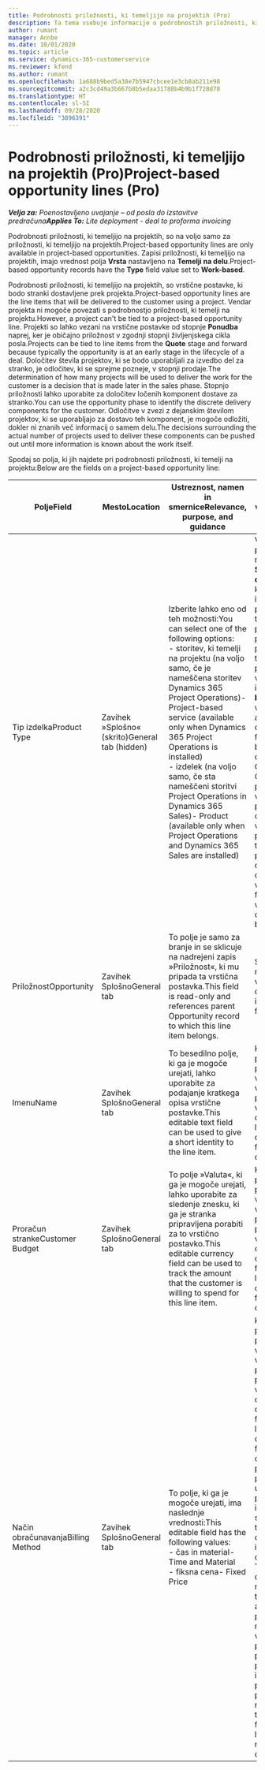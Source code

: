 ```yaml
---
title: Podrobnosti priložnosti, ki temeljijo na projektih (Pro)
description: Ta tema vsebuje informacije o podrobnostih priložnosti, ki temeljijo na projektu. (Pro)
author: rumant
manager: Annbe
ms.date: 10/01/2020
ms.topic: article
ms.service: dynamics-365-customerservice
ms.reviewer: kfend
ms.author: rumant
ms.openlocfilehash: 1a688b9bed5a38e7b5947cbcee1e3cb8ab211e98
ms.sourcegitcommit: a2c3cd49a3b667b8b5edaa31788b4b9b1f728d78
ms.translationtype: HT
ms.contentlocale: sl-SI
ms.lasthandoff: 09/28/2020
ms.locfileid: "3896391"
---
```

# <a name="project-based-opportunity-lines-pro"></a><span data-ttu-id="eed06-104">Podrobnosti priložnosti, ki temeljijo na projektih (Pro)</span><span class="sxs-lookup"><span data-stu-id="eed06-104">Project-based opportunity lines (Pro)</span></span>

<span data-ttu-id="eed06-105">_**Velja za:** Poenostavljeno uvajanje – od posla do izstavitve predračuna_</span><span class="sxs-lookup"><span data-stu-id="eed06-105">_**Applies To:** Lite deployment - deal to proforma invoicing_</span></span>

<span data-ttu-id="eed06-106">Podrobnosti priložnosti, ki temeljijo na projektih, so na voljo samo za priložnosti, ki temeljijo na projektih.</span><span class="sxs-lookup"><span data-stu-id="eed06-106">Project-based opportunity lines are only available in project-based opportunities.</span></span> <span data-ttu-id="eed06-107">Zapisi priložnosti, ki temeljijo na projektih, imajo vrednost polja **Vrsta** nastavljeno na **Temelji na delu**.</span><span class="sxs-lookup"><span data-stu-id="eed06-107">Project-based opportunity records have the **Type** field value set to **Work-based**.</span></span>

<span data-ttu-id="eed06-108">Podrobnosti priložnosti, ki temeljijo na projektih, so vrstične postavke, ki bodo stranki dostavljene prek projekta.</span><span class="sxs-lookup"><span data-stu-id="eed06-108">Project-based opportunity lines are the line items that will be delivered to the customer using a project.</span></span> <span data-ttu-id="eed06-109">Vendar projekta ni mogoče povezati s podrobnostjo priložnosti, ki temelji na projektu.</span><span class="sxs-lookup"><span data-stu-id="eed06-109">However, a project can't be tied to a project-based opportunity line.</span></span> <span data-ttu-id="eed06-110">Projekti so lahko vezani na vrstične postavke od stopnje **Ponudba** naprej, ker je običajno priložnost v zgodnji stopnji življenjskega cikla posla.</span><span class="sxs-lookup"><span data-stu-id="eed06-110">Projects can be tied to line items from the **Quote** stage and forward because typically the opportunity is at an early stage in the lifecycle of a deal.</span></span> <span data-ttu-id="eed06-111">Določitev števila projektov, ki se bodo uporabljali za izvedbo del za stranko, je odločitev, ki se sprejme pozneje, v stopnji prodaje.</span><span class="sxs-lookup"><span data-stu-id="eed06-111">The determination of how many projects will be used to deliver the work for the customer is a decision that is made later in the sales phase.</span></span> <span data-ttu-id="eed06-112">Stopnjo priložnosti lahko uporabite za določitev ločenih komponent dostave za stranko.</span><span class="sxs-lookup"><span data-stu-id="eed06-112">You can use the opportunity phase to identify the discrete delivery components for the customer.</span></span> <span data-ttu-id="eed06-113">Odločitve v zvezi z dejanskim številom projektov, ki se uporabljajo za dostavo teh komponent, je mogoče odložiti, dokler ni znanih več informacij o samem delu.</span><span class="sxs-lookup"><span data-stu-id="eed06-113">The decisions surrounding the actual number of projects used to deliver these components can be pushed out until more information is known about the work itself.</span></span>

<span data-ttu-id="eed06-114">Spodaj so polja, ki jih najdete pri podrobnosti priložnosti, ki temelji na projektu:</span><span class="sxs-lookup"><span data-stu-id="eed06-114">Below are the fields on a project-based opportunity line:</span></span>

| <span data-ttu-id="eed06-115">**Polje**</span><span class="sxs-lookup"><span data-stu-id="eed06-115">**Field**</span></span> | <span data-ttu-id="eed06-116">**Mesto**</span><span class="sxs-lookup"><span data-stu-id="eed06-116">**Location**</span></span> | <span data-ttu-id="eed06-117">**Ustreznost, namen in smernice**</span><span class="sxs-lookup"><span data-stu-id="eed06-117">**Relevance, purpose, and guidance**</span></span> | <span data-ttu-id="eed06-118">**Nadaljnji vpliv**</span><span class="sxs-lookup"><span data-stu-id="eed06-118">**Downstream impact**</span></span> |
| --- | --- | --- | --- |
| <span data-ttu-id="eed06-119">Tip izdelka</span><span class="sxs-lookup"><span data-stu-id="eed06-119">Product Type</span></span> | <span data-ttu-id="eed06-120">Zavihek »Splošno« (skrito)</span><span class="sxs-lookup"><span data-stu-id="eed06-120">General tab (hidden)</span></span> | <span data-ttu-id="eed06-121">Izberite lahko eno od teh možnosti:</span><span class="sxs-lookup"><span data-stu-id="eed06-121">You can select one of the following options:</span></span></br><span data-ttu-id="eed06-122">- storitev, ki temelji na projektu (na voljo samo, če je nameščena storitev Dynamics 365 Project Operations)</span><span class="sxs-lookup"><span data-stu-id="eed06-122">- Project-based service (available only when Dynamics 365 Project Operations is installed)</span></span></br><span data-ttu-id="eed06-123">- izdelek (na voljo samo, če sta nameščeni storitvi Project Operations in Dynamics 365 Sales)</span><span class="sxs-lookup"><span data-stu-id="eed06-123">- Product (available only when Project Operations and Dynamics 365 Sales are installed)</span></span> | <span data-ttu-id="eed06-124">Vrednost tega polja je nastavljena na **Storitev na osnovi projekta**, ko pri priložnosti iz mreže podrobnosti, ki temeljijo na projektu, ustvarite podrobnost priložnosti, ki temelji na projektu.</span><span class="sxs-lookup"><span data-stu-id="eed06-124">The value of this field is set to **Project-based service** when you create a project-based opportunity line from the project-based lines grid on the Opportunity.</span></span> <br> <span data-ttu-id="eed06-125">Če spremenite ali preglasite to vrednost, funkcija projekta ne bo omogočena za vaše vrstične postavke, ki temeljijo na projektu.</span><span class="sxs-lookup"><span data-stu-id="eed06-125">If you change or override this value, the project functionality won't be enabled on your project-based line items.</span></span> |
| <span data-ttu-id="eed06-126">Priložnost</span><span class="sxs-lookup"><span data-stu-id="eed06-126">Opportunity</span></span> | <span data-ttu-id="eed06-127">Zavihek Splošno</span><span class="sxs-lookup"><span data-stu-id="eed06-127">General tab</span></span> | <span data-ttu-id="eed06-128">To polje je samo za branje in se sklicuje na nadrejeni zapis »Priložnost«, ki mu pripada ta vrstična postavka.</span><span class="sxs-lookup"><span data-stu-id="eed06-128">This field is read-only and references parent Opportunity record to which this line item belongs.</span></span> | <span data-ttu-id="eed06-129">S tega polja ni nadaljnjega vpliva.</span><span class="sxs-lookup"><span data-stu-id="eed06-129">There is no downstream impact from this field.</span></span> |
| <span data-ttu-id="eed06-130">Imenu</span><span class="sxs-lookup"><span data-stu-id="eed06-130">Name</span></span> | <span data-ttu-id="eed06-131">Zavihek Splošno</span><span class="sxs-lookup"><span data-stu-id="eed06-131">General tab</span></span> | <span data-ttu-id="eed06-132">To besedilno polje, ki ga je mogoče urejati, lahko uporabite za podajanje kratkega opisa vrstične postavke.</span><span class="sxs-lookup"><span data-stu-id="eed06-132">This editable text field can be used to give a short identity to the line item.</span></span> | <span data-ttu-id="eed06-133">Ko ustvarite ponudbo iz te priložnosti, se ta vrednost prenese v podrobnost ponudbe.</span><span class="sxs-lookup"><span data-stu-id="eed06-133">This value is carried over to the quote line when you create a quote from this opportunity.</span></span> |
| <span data-ttu-id="eed06-134">Proračun stranke</span><span class="sxs-lookup"><span data-stu-id="eed06-134">Customer Budget</span></span> | <span data-ttu-id="eed06-135">Zavihek Splošno</span><span class="sxs-lookup"><span data-stu-id="eed06-135">General tab</span></span> | <span data-ttu-id="eed06-136">To polje »Valuta«, ki ga je mogoče urejati, lahko uporabite za sledenje znesku, ki ga je stranka pripravljena porabiti za to vrstično postavko.</span><span class="sxs-lookup"><span data-stu-id="eed06-136">This editable currency field can be used to track the amount that the customer is willing to spend for this line item.</span></span> | <span data-ttu-id="eed06-137">Ko ustvarite ponudbo iz te priložnosti, se ta vrednost prenese v ustrezno polje pri podrobnosti ponudbe.</span><span class="sxs-lookup"><span data-stu-id="eed06-137">This value is carried over to the corresponding field on the quote line when you create a quote from this opportunity.</span></span> |
| <span data-ttu-id="eed06-138">Način obračunavanja</span><span class="sxs-lookup"><span data-stu-id="eed06-138">Billing Method</span></span> | <span data-ttu-id="eed06-139">Zavihek Splošno</span><span class="sxs-lookup"><span data-stu-id="eed06-139">General tab</span></span> | <span data-ttu-id="eed06-140">To polje, ki ga je mogoče urejati, ima naslednje vrednosti:</span><span class="sxs-lookup"><span data-stu-id="eed06-140">This editable field has the following values:</span></span></br><span data-ttu-id="eed06-141">- čas in material</span><span class="sxs-lookup"><span data-stu-id="eed06-141">- Time and Material</span></span></br><span data-ttu-id="eed06-142">- fiksna cena</span><span class="sxs-lookup"><span data-stu-id="eed06-142">- Fixed Price</span></span> | <span data-ttu-id="eed06-143">Ko ustvarite ponudbo iz te priložnosti, se ta vrednost prenese v ustrezno polje pri podrobnosti ponudbe.</span><span class="sxs-lookup"><span data-stu-id="eed06-143">This value is carried over to the corresponding field on the quote line when you create a quote from this opportunity.</span></span> <span data-ttu-id="eed06-144">Ko je podrobnost ponudbe ustvarjena, je polje zaklenjeno in ga ni mogoče spremeniti.</span><span class="sxs-lookup"><span data-stu-id="eed06-144">After the quote line is created, the field is locked and can't be changed.</span></span> <span data-ttu-id="eed06-145">To vrednost polja dodelite čim natančneje.</span><span class="sxs-lookup"><span data-stu-id="eed06-145">Assign this field value as accurately as possible.</span></span> <span data-ttu-id="eed06-146">Če morate spremeniti vrednost tega polja pri podrobnosti ponudbe, izbrišite in znova ustvarite podrobnost ponudbe.</span><span class="sxs-lookup"><span data-stu-id="eed06-146">If you need to change the value of this field on the quote line, delete and re-create the quote line.</span></span> |
